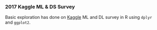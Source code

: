 ### 2017 Kaggle ML & DS Survey
Basic exploration has done on [Kaggle](https://www.kaggle.com/kaggle/kaggle-survey-2017) ML and DL survey in R using `dplyr` and `ggplot2`.
